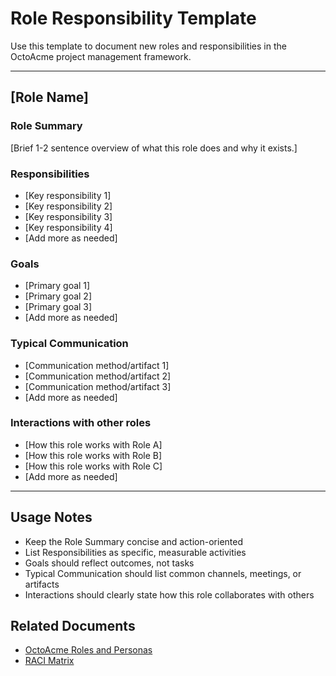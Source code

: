 # Role Responsibility Template

Use this template to document new roles and responsibilities in the OctoAcme project management framework.

---

## [Role Name]

### Role Summary
[Brief 1-2 sentence overview of what this role does and why it exists.]

### Responsibilities
- [Key responsibility 1]
- [Key responsibility 2]
- [Key responsibility 3]
- [Key responsibility 4]
- [Add more as needed]

### Goals
- [Primary goal 1]
- [Primary goal 2]
- [Primary goal 3]
- [Add more as needed]

### Typical Communication
- [Communication method/artifact 1]
- [Communication method/artifact 2]
- [Communication method/artifact 3]
- [Add more as needed]

### Interactions with other roles
- [How this role works with Role A]
- [How this role works with Role B]
- [How this role works with Role C]
- [Add more as needed]

---

## Usage Notes
- Keep the Role Summary concise and action-oriented
- List Responsibilities as specific, measurable activities
- Goals should reflect outcomes, not tasks
- Typical Communication should list common channels, meetings, or artifacts
- Interactions should clearly state how this role collaborates with others

## Related Documents
- [OctoAcme Roles and Personas](./octoacme-roles-and-personas.md)
- [RACI Matrix](./roles-raci.md)
